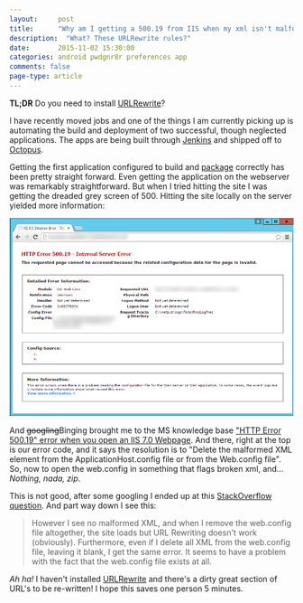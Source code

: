 ```yaml
---
layout: 	post
title:  	"Why am I getting a 500.19 from IIS when my xml isn't malformed?"
description:  "What? These URLRewrite rules?"
date:   	2015-11-02 15:30:00
categories: android pwdgnr8r preferences app
comments: false
page-type: article
---
```

**TL;DR** Do you need to install [URLRewrite](http://www.iis.net/downloads/microsoft/url-rewrite)?

I have recently moved jobs and one of the things I am currently picking up is automating the build and deployment of two successful, though neglected applications. The apps are being built through [Jenkins](https://jenkins-ci.org/) and shipped off to [Octopus](https://octopus.com/).

Getting the first application configured to build and [package](http://docs.octopusdeploy.com/display/OD/Packaging+applications) correctly has been pretty straight forward. Even getting the application on the webserver was remarkably straightforward. But when I tried hitting the site I was getting the dreaded grey screen of 500. Hitting the site locally on the server yielded more information:

<img src="/assets/2015-11-02-iis-500-19.png" alt="Detailed error message - HTTP Error 500.19 - Internal Server Error - 0x8007000d" />

And <strike>googling</strike>Binging brought me to the MS knowledge base ["HTTP Error 500.19" error when you open an IIS 7.0 Webpage](https://support.microsoft.com/en-gb/kb/942055). And there, right at the top is our error code, and it says the resolution is to "Delete the malformed XML element from the ApplicationHost.config file or from the Web.config file". So, now to open the web.config in something that flags broken xml, and... *Nothing, nada, zip*.

This is not good, after some googling I ended up at this [StackOverflow question](http://stackoverflow.com/questions/14132029/http-error-500-19-on-ie7-malformed-xml-in-web-config). And part way down I see this:

> However I see no malformed XML, and when I remove the web.config file altogether, the site loads but URL Rewriting doesn't work (obviously). Furthermore, even if I delete all XML from the web.config file, leaving it blank, I get the same error. It seems to have a problem with the fact that the web.config file exists at all.

*Ah ha!* I haven't installed [URLRewrite](http://www.iis.net/downloads/microsoft/url-rewrite) and there's a dirty great section of URL's to be re-written! I hope this saves one person 5 minutes.

